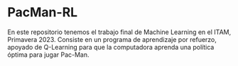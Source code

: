 # PacMan-RL

En este repositorio tenemos el trabajo final de Machine Learning en el ITAM, Primavera 2023. Consiste en un programa de aprendizaje por refuerzo, apoyado de Q-Learning para que la computadora aprenda una política óptima para jugar Pac-Man.

